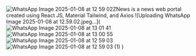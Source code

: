 ![WhatsApp Image 2025-01-08 at 12 59 02](https://github.com/user-attachments/assets/d4e7c332-f0db-40e9-997d-ac6febe14732)ZNews is a news web portal created using React JS, Material Tailwind, and Axios
![Uploading WhatsApp Image 2025-01-08 at 12.59.02.jpeg…](![WhatsApp Image 2025-01-08 at 13 01 41](https://github.com/user-attachments/assets/392fb77a-70c6-459e-9bcf-b13f9f44a54a)
![WhatsApp Image 2025-01-08 at 13 00 55](https://github.com/user-attachments/assets/ca8868a5-d97a-4020-91d4-620635710cba)
![WhatsApp Image 2025-01-08 at 12 59 03](https://github.com/user-attachments/assets/29a0460c-0d0d-4b61-9893-4c10fe746732)
![WhatsApp Image 2025-01-08 at 12 59 03 (1)](https://github.com/user-attachments/assets/9964a6d7-094b-42ba-9646-3c1d7a1f5736)
)
